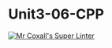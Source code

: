 # Unit3-06-CPP
[![Mr Coxall's Super Linter](https://github.com/ICS3U-Programming-KevinC/Unit3-06-CPP/workflows/Mr%20Coxall's%20Super%20Linter/badge.svg)](https://github.com/ICS3U-Programming-KevinC/Unit3-06-CPP/actions/)
